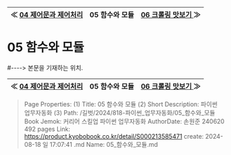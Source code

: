 
| ≪ [ 04 제어문과 제어처리 ](/길벗/2024/818-파이썬_업무자동화/04_제어문과_제어처리) | 05 함수와 모듈 | [ 06 크롤링 맛보기 ](/길벗/2024/818-파이썬_업무자동화/06_크롤링_맛보기) ≫ |
|:----:|:----:|:----:|

# 05 함수와 모듈
#----> 본문을 기재하는 위치.



| ≪ [ 04 제어문과 제어처리 ](/길벗/2024/818-파이썬_업무자동화/04_제어문과_제어처리) | 05 함수와 모듈 | [ 06 크롤링 맛보기 ](/길벗/2024/818-파이썬_업무자동화/06_크롤링_맛보기) ≫ |
|:----:|:----:|:----:|

> Page Properties:
> (1) Title: 05 함수와 모듈
> (2) Short Description: 파이썬 업무자동화
> (3) Path: /길벗/2024/818-파이썬_업무자동화/05_함수와_모듈
> Book Jemok: 커리어 스킬업 파이썬 업무자동화
> AuthorDate: 손원준 240620 492 pages
> Link: https://product.kyobobook.co.kr/detail/S000213585471
> create: 2024-08-18 일 17:07:41
> .md Name: 05_함수와_모듈.md


